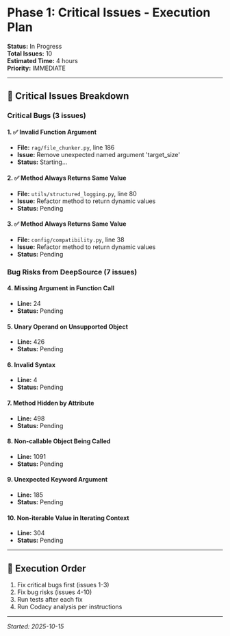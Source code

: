 # Phase 1: Critical Issues - Execution Plan

**Status:** In Progress  
**Total Issues:** 10  
**Estimated Time:** 4 hours  
**Priority:** IMMEDIATE

---

## 🔴 Critical Issues Breakdown

### Critical Bugs (3 issues)

#### 1. ✅ Invalid Function Argument

- **File:** `rag/file_chunker.py`, line 186
- **Issue:** Remove unexpected named argument 'target_size'
- **Status:** Starting...

#### 2. ✅ Method Always Returns Same Value

- **File:** `utils/structured_logging.py`, line 80
- **Issue:** Refactor method to return dynamic values
- **Status:** Pending

#### 3. ✅ Method Always Returns Same Value

- **File:** `config/compatibility.py`, line 38
- **Issue:** Refactor method to return dynamic values
- **Status:** Pending

### Bug Risks from DeepSource (7 issues)

#### 4. Missing Argument in Function Call

- **Line:** 24
- **Status:** Pending

#### 5. Unary Operand on Unsupported Object

- **Line:** 426
- **Status:** Pending

#### 6. Invalid Syntax

- **Line:** 4
- **Status:** Pending

#### 7. Method Hidden by Attribute

- **Line:** 498
- **Status:** Pending

#### 8. Non-callable Object Being Called

- **Line:** 1091
- **Status:** Pending

#### 9. Unexpected Keyword Argument

- **Line:** 185
- **Status:** Pending

#### 10. Non-iterable Value in Iterating Context

- **Line:** 304
- **Status:** Pending

---

## 🎯 Execution Order

1. Fix critical bugs first (issues 1-3)
2. Fix bug risks (issues 4-10)
3. Run tests after each fix
4. Run Codacy analysis per instructions

---

_Started: 2025-10-15_
